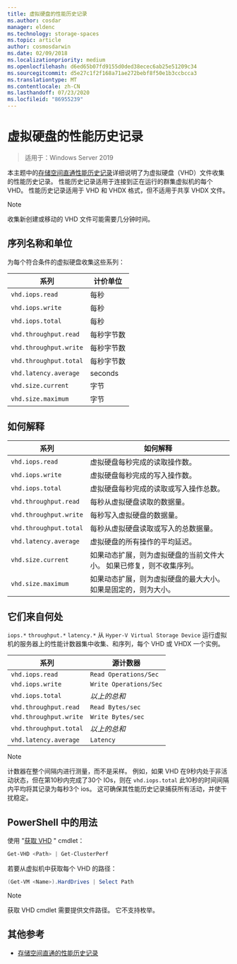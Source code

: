 ```yaml
---
title: 虚拟硬盘的性能历史记录
ms.author: cosdar
manager: eldenc
ms.technology: storage-spaces
ms.topic: article
author: cosmosdarwin
ms.date: 02/09/2018
ms.localizationpriority: medium
ms.openlocfilehash: d6ed65b07fd9155d0ded38ecec6ab25e51209c34
ms.sourcegitcommit: d5e27c1f2f168a71ae272bebf8f50e1b3ccbcca3
ms.translationtype: MT
ms.contentlocale: zh-CN
ms.lasthandoff: 07/23/2020
ms.locfileid: "86955239"
---
```

# <a name="performance-history-for-virtual-hard-disks"></a>虚拟硬盘的性能历史记录

> 适用于：Windows Server 2019

本主题中的[存储空间直通性能历史记录](performance-history.md)详细说明了为虚拟硬盘（VHD）文件收集的性能历史记录。 性能历史记录适用于连接到正在运行的群集虚拟机的每个 VHD。 性能历史记录适用于 VHD 和 VHDX 格式，但不适用于共享 VHDX 文件。

   > [!NOTE]
   > 收集新创建或移动的 VHD 文件可能需要几分钟时间。

## <a name="series-names-and-units"></a>序列名称和单位

为每个符合条件的虚拟硬盘收集这些系列：

| 系列                    | 计价单位             |
|---------------------------|------------------|
| `vhd.iops.read`           | 每秒       |
| `vhd.iops.write`          | 每秒       |
| `vhd.iops.total`          | 每秒       |
| `vhd.throughput.read`     | 每秒字节数 |
| `vhd.throughput.write`    | 每秒字节数 |
| `vhd.throughput.total`    | 每秒字节数 |
| `vhd.latency.average`     | seconds          |
| `vhd.size.current`        | 字节            |
| `vhd.size.maximum`        | 字节            |

## <a name="how-to-interpret"></a>如何解释

| 系列                    | 如何解释                                                                                                 |
|---------------------------|------------------------------------------------------------------------------------------------------------------|
| `vhd.iops.read`           | 虚拟硬盘每秒完成的读取操作数。                                         |
| `vhd.iops.write`          | 虚拟硬盘每秒完成的写入操作数。                                        |
| `vhd.iops.total`          | 虚拟硬盘每秒完成的读取或写入操作总数。                          |
| `vhd.throughput.read`     | 每秒从虚拟硬盘读取的数据量。                                                     |
| `vhd.throughput.write`    | 每秒写入虚拟硬盘的数据量。                                                    |
| `vhd.throughput.total`    | 每秒从虚拟硬盘读取或写入的总数据量。                                 |
| `vhd.latency.average`     | 虚拟硬盘的所有操作的平均延迟。                                              |
| `vhd.size.current`        | 如果动态扩展，则为虚拟硬盘的当前文件大小。 如果已修复，则不收集序列。 |
| `vhd.size.maximum`        | 如果动态扩展，则为虚拟硬盘的最大大小。 如果是固定的，则为大小。                  |

## <a name="where-they-come-from"></a>它们来自何处

`iops.*` `throughput.*` `latency.*` 从 `Hyper-V Virtual Storage Device` 运行虚拟机的服务器上的性能计数器集中收集、和序列，每个 VHD 或 VHDX 一个实例。

| 系列                    | 源计数器         |
|---------------------------|------------------------|
| `vhd.iops.read`           | `Read Operations/Sec`  |
| `vhd.iops.write`          | `Write Operations/Sec` |
| `vhd.iops.total`          | *以上的总和*     |
| `vhd.throughput.read`     | `Read Bytes/sec`       |
| `vhd.throughput.write`    | `Write Bytes/sec`      |
| `vhd.throughput.total`    | *以上的总和*     |
| `vhd.latency.average`     | `Latency`              |

   > [!NOTE]
   > 计数器在整个间隔内进行测量，而不是采样。 例如，如果 VHD 在9秒内处于非活动状态，但在第10秒内完成了30个 IOs，则在 `vhd.iops.total` 此10秒的时间间隔内平均将其记录为每秒3个 ios。 这可确保其性能历史记录捕获所有活动，并使干扰稳定。

## <a name="usage-in-powershell"></a>PowerShell 中的用法

使用 "[获取 VHD](/powershell/module/hyper-v/get-vhd) " cmdlet：

```PowerShell
Get-VHD <Path> | Get-ClusterPerf
```

若要从虚拟机中获取每个 VHD 的路径：

```PowerShell
(Get-VM <Name>).HardDrives | Select Path
```

   > [!NOTE]
   > 获取 VHD cmdlet 需要提供文件路径。 它不支持枚举。

## <a name="additional-references"></a>其他参考

- [存储空间直通的性能历史记录](performance-history.md)
